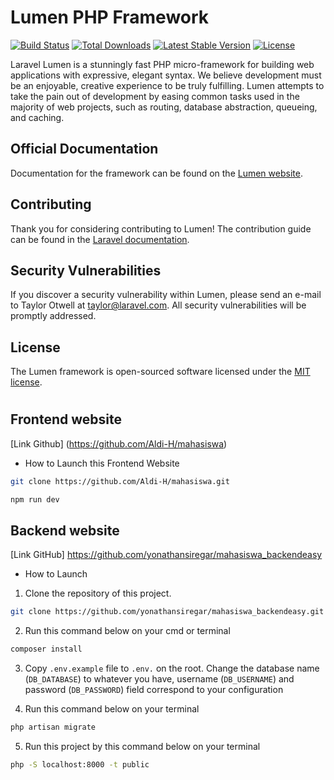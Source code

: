 # Lumen PHP Framework

[![Build Status](https://travis-ci.org/laravel/lumen-framework.svg)](https://travis-ci.org/laravel/lumen-framework)
[![Total Downloads](https://img.shields.io/packagist/dt/laravel/lumen-framework)](https://packagist.org/packages/laravel/lumen-framework)
[![Latest Stable Version](https://img.shields.io/packagist/v/laravel/lumen-framework)](https://packagist.org/packages/laravel/lumen-framework)
[![License](https://img.shields.io/packagist/l/laravel/lumen)](https://packagist.org/packages/laravel/lumen-framework)

Laravel Lumen is a stunningly fast PHP micro-framework for building web applications with expressive, elegant syntax. We believe development must be an enjoyable, creative experience to be truly fulfilling. Lumen attempts to take the pain out of development by easing common tasks used in the majority of web projects, such as routing, database abstraction, queueing, and caching.

## Official Documentation

Documentation for the framework can be found on the [Lumen website](https://lumen.laravel.com/docs).

## Contributing

Thank you for considering contributing to Lumen! The contribution guide can be found in the [Laravel documentation](https://laravel.com/docs/contributions).

## Security Vulnerabilities

If you discover a security vulnerability within Lumen, please send an e-mail to Taylor Otwell at taylor@laravel.com. All security vulnerabilities will be promptly addressed.

## License

The Lumen framework is open-sourced software licensed under the [MIT license](https://opensource.org/licenses/MIT).

#

## Frontend website
[Link Github] (https://github.com/Aldi-H/mahasiswa)

- How to Launch this Frontend Website

```sh
git clone https://github.com/Aldi-H/mahasiswa.git
```

```sh
npm run dev
```

## Backend website
[Link GitHub] https://github.com/yonathansiregar/mahasiswa_backendeasy

- How to Launch
1. Clone the repository of this project.
```sh
git clone https://github.com/yonathansiregar/mahasiswa_backendeasy.git
```

2. Run this command below on your cmd or terminal
```sh
composer install
```

3. Copy ```.env.example``` file to ```.env.``` on the root. Change the database name (```DB_DATABASE```) to whatever you have, username (```DB_USERNAME```) and password (```DB_PASSWORD```) field correspond to your configuration

4. Run this command below on your terminal
```sh
php artisan migrate
```

5. Run this project by this command below on your terminal
```sh
php -S localhost:8000 -t public
```


